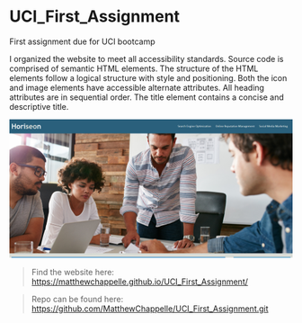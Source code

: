 # UCI_First_Assignment
First assignment due for UCI bootcamp

I organized the website to meet all accessibility standards.
Source code is comprised of semantic HTML elements.
The structure of the HTML elements follow a logical structure with style and positioning.
Both the icon and image elements have accessible alternate attributes.
All heading attributes are in sequential order.
The title element contains a concise and descriptive title.

![def]
>Find the website here: https://matthewchappelle.github.io/UCI_First_Assignment/

>Repo can be found here: https://github.com/MatthewChappelle/UCI_First_Assignment.git


[def]: ./assets/images/Screenshot.png